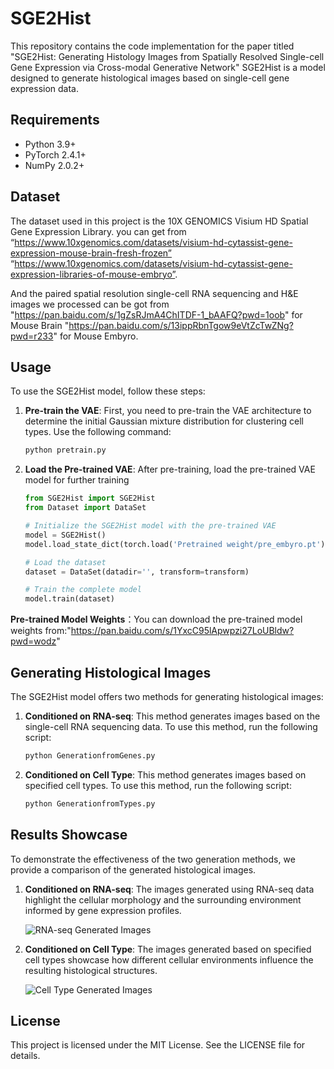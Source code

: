 # SGE2Hist
This repository contains the code implementation for the paper titled "SGE2Hist: Generating Histology Images from Spatially Resolved Single-cell Gene Expression via Cross-modal Generative Network"
SGE2Hist is a model designed to generate histological images based on single-cell gene expression data. 

## Requirements

- Python 3.9+
- PyTorch 2.4.1+
- NumPy 2.0.2+


## Dataset

The dataset used in this project is the 10X GENOMICS Visium HD Spatial Gene Expression Library. you can get from “https://www.10xgenomics.com/datasets/visium-hd-cytassist-gene-expression-mouse-brain-fresh-frozen”  “https://www.10xgenomics.com/datasets/visium-hd-cytassist-gene-expression-libraries-of-mouse-embryo”.

And the paired spatial resolution single-cell RNA sequencing and H&E images we processed can be got from "https://pan.baidu.com/s/1gZsRJmA4ChITDF-1_bAAFQ?pwd=1oob" for Mouse Brain 
"https://pan.baidu.com/s/13ippRbnTgow9eVtZcTwZNg?pwd=r233" for Mouse Embyro.


## Usage



To use the SGE2Hist model, follow these steps:


1. **Pre-train the VAE**: First, you need to pre-train the VAE architecture to determine the initial Gaussian mixture distribution for clustering cell types. Use the following command:

    ```bash
    python pretrain.py 
    ```
2. **Load the Pre-trained VAE**: After pre-training, load the pre-trained VAE model for further training

    ```python
    from SGE2Hist import SGE2Hist
    from Dataset import DataSet

    # Initialize the SGE2Hist model with the pre-trained VAE
    model = SGE2Hist()
    model.load_state_dict(torch.load('Pretrained weight/pre_embyro.pt'))

    # Load the dataset
    dataset = DataSet(datadir='', transform=transform)

    # Train the complete model
    model.train(dataset)
    ```

**Pre-trained Model Weights**：You can download the pre-trained model weights from:"https://pan.baidu.com/s/1YxcC95lApwpzi27LoUBldw?pwd=wodz"

## Generating Histological Images

The SGE2Hist model offers two methods for generating histological images:

1. **Conditioned on RNA-seq**: This method generates images based on the single-cell RNA sequencing data. To use this method, run the following script:

    ```bash
    python GenerationfromGenes.py 
    ```

2. **Conditioned on Cell Type**: This method generates images based on specified cell types. To use this method, run the following script:

    ```bash
    python GenerationfromTypes.py 
    ```

## Results Showcase

To demonstrate the effectiveness of the two generation methods, we provide a comparison of the generated histological images. 

1. **Conditioned on RNA-seq**: The images generated using RNA-seq data highlight the cellular morphology and the surrounding environment informed by gene expression profiles.

    ![RNA-seq Generated Images](./figures/1.png)

2. **Conditioned on Cell Type**: The images generated based on specified cell types showcase how different cellular environments influence the resulting histological structures.

    ![Cell Type Generated Images](./figures/2.png)


## License

This project is licensed under the MIT License. See the LICENSE file for details.
